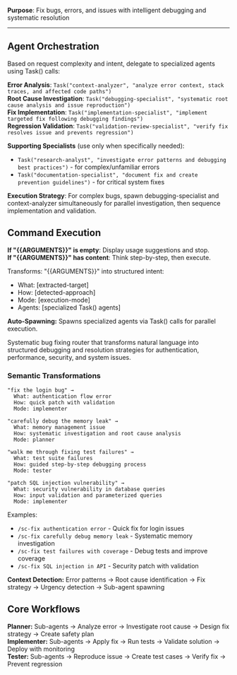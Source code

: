 **Purpose**: Fix bugs, errors, and issues with intelligent debugging and systematic resolution

---

## Agent Orchestration

Based on request complexity and intent, delegate to specialized agents using Task() calls:

**Error Analysis**: `Task("context-analyzer", "analyze error context, stack traces, and affected code paths")`  
**Root Cause Investigation**: `Task("debugging-specialist", "systematic root cause analysis and issue reproduction")`  
**Fix Implementation**: `Task("implementation-specialist", "implement targeted fix following debugging findings")`  
**Regression Validation**: `Task("validation-review-specialist", "verify fix resolves issue and prevents regression")`

**Supporting Specialists** (use only when specifically needed):

- `Task("research-analyst", "investigate error patterns and debugging best practices")` - for complex/unfamiliar errors
- `Task("documentation-specialist", "document fix and create prevention guidelines")` - for critical system fixes

**Execution Strategy**: For complex bugs, spawn debugging-specialist and context-analyzer simultaneously for parallel investigation, then sequence implementation and validation.

## Command Execution

**If "{{ARGUMENTS}}" is empty**: Display usage suggestions and stop.  
**If "{{ARGUMENTS}}" has content**: Think step-by-step, then execute.

Transforms: "{{ARGUMENTS}}" into structured intent:

- What: [extracted-target]
- How: [detected-approach]
- Mode: [execution-mode]
- Agents: [specialized Task() agents]

**Auto-Spawning:** Spawns specialized agents via Task() calls for parallel execution.

Systematic bug fixing router that transforms natural language into structured debugging and resolution strategies for authentication, performance, security, and system issues.

### Semantic Transformations

```
"fix the login bug" →
  What: authentication flow error
  How: quick patch with validation
  Mode: implementer

"carefully debug the memory leak" →
  What: memory management issue
  How: systematic investigation and root cause analysis
  Mode: planner

"walk me through fixing test failures" →
  What: test suite failures
  How: guided step-by-step debugging process
  Mode: tester

"patch SQL injection vulnerability" →
  What: security vulnerability in database queries
  How: input validation and parameterized queries
  Mode: implementer
```

Examples:

- `/sc-fix authentication error` - Quick fix for login issues
- `/sc-fix carefully debug memory leak` - Systematic memory investigation
- `/sc-fix test failures with coverage` - Debug tests and improve coverage
- `/sc-fix SQL injection in API` - Security patch with validation

**Context Detection:** Error patterns → Root cause identification → Fix strategy → Urgency detection → Sub-agent spawning

## Core Workflows

**Planner:** Sub-agents → Analyze error → Investigate root cause → Design fix strategy → Create safety plan  
**Implementer:** Sub-agents → Apply fix → Run tests → Validate solution → Deploy with monitoring  
**Tester:** Sub-agents → Reproduce issue → Create test cases → Verify fix → Prevent regression

